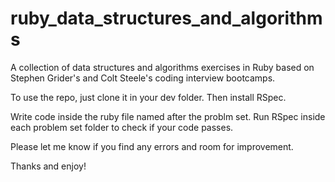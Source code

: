# ruby_data_structures_and_algorithms
A collection of data structures and algorithms exercises in Ruby based on Stephen Grider's and Colt Steele's coding interview bootcamps.


To use the repo, just clone it in your dev folder. Then install RSpec.

Write code inside the ruby file named after the problm set.
Run RSpec inside each problem set folder to check if your code passes.

Please let me know if you find any errors and room for improvement.

Thanks and enjoy!
